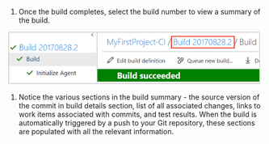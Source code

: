 1. Once the build completes, select the build number to view a summary of the build.

 ![Navigate to build summary](_img/navigate-to-build-summary.png)

1. Notice the various sections in the build summary - the source version of the commit in build details section, list of all associated changes, links to work items associated with commits, and test results.
When the build is automatically triggered by a push to your Git repository, these sections are populated with all the relevant information.
